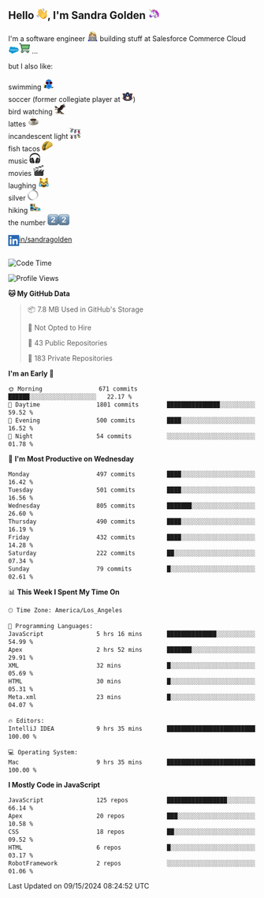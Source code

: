 ## Hello <img src="./static/emoji/wave.png" width="22" />, I'm Sandra Golden <img src="./static/emoji/unicorn-face.png" width="22" />

I'm a software engineer <img src="./static/emoji/female-technologist.png" width="22" /> building stuff at Salesforce Commerce Cloud <img src="./static/emoji/salesforce.png" width="22" /><img src="./static/emoji/commerce-cloud.png" width="22" />&nbsp;...

but I also like:<br/><br/>
swimming <img alt="swimming" src="./static/emoji/keep-swimming.png" width="22" /><br/>
soccer  (former collegiate player at <img src="./static/emoji/auburn.png" width="22" />)<br/>
bird watching <img src="./static/emoji/eagle.png" width="22" /><br/>
lattes <img src="./static/emoji/coffee.png" width="22" /><br/>
incandescent light <img src="./static/emoji/lights.png" width="22" /><br/>
fish tacos <img src="./static/emoji/taco.png" width="22" /><br/>
music <img src="./static/emoji/headphones.png" width="22" /><br/>
movies <img src="./static/emoji/movie-clapper.png" width="22" /><br/>
laughing <img src="./static/emoji/joy-cat.png" width="22" /><br/>
silver <img src="./static/emoji/silver-hoop.png" width="22" /><br/>
hiking <img src="./static/emoji/hiker.png" width="22" /><br/>
the number <img src="./static/emoji/two.png" width="22" /><img src="./static/emoji/two.png" width="22" />
<br/><br/>
<img align="left" alt="Sandra Golden | LinkedIn" width="22px" src="./static/emoji/linkedin.png" /> <a href="https://www.linkedin.com/in/sandragolden/">in/sandragolden</a>
<br/><br/>
<!--START_SECTION:waka-->
![Code Time](http://img.shields.io/badge/Code%20Time-590%20hrs%2037%20mins-blue)

![Profile Views](http://img.shields.io/badge/Profile%20Views-0-blue)

**🐱 My GitHub Data** 

> 📦 7.8 MB Used in GitHub's Storage 
 > 
> 🚫 Not Opted to Hire
 > 
> 📜 43 Public Repositories 
 > 
> 🔑 183 Private Repositories 
 > 
**I'm an Early 🐤** 

```text
🌞 Morning                671 commits         ██████░░░░░░░░░░░░░░░░░░░   22.17 % 
🌆 Daytime                1801 commits        ███████████████░░░░░░░░░░   59.52 % 
🌃 Evening                500 commits         ████░░░░░░░░░░░░░░░░░░░░░   16.52 % 
🌙 Night                  54 commits          ░░░░░░░░░░░░░░░░░░░░░░░░░   01.78 % 
```
📅 **I'm Most Productive on Wednesday** 

```text
Monday                   497 commits         ████░░░░░░░░░░░░░░░░░░░░░   16.42 % 
Tuesday                  501 commits         ████░░░░░░░░░░░░░░░░░░░░░   16.56 % 
Wednesday                805 commits         ███████░░░░░░░░░░░░░░░░░░   26.60 % 
Thursday                 490 commits         ████░░░░░░░░░░░░░░░░░░░░░   16.19 % 
Friday                   432 commits         ████░░░░░░░░░░░░░░░░░░░░░   14.28 % 
Saturday                 222 commits         ██░░░░░░░░░░░░░░░░░░░░░░░   07.34 % 
Sunday                   79 commits          █░░░░░░░░░░░░░░░░░░░░░░░░   02.61 % 
```


📊 **This Week I Spent My Time On** 

```text
🕑︎ Time Zone: America/Los_Angeles

💬 Programming Languages: 
JavaScript               5 hrs 16 mins       ██████████████░░░░░░░░░░░   54.99 % 
Apex                     2 hrs 52 mins       ███████░░░░░░░░░░░░░░░░░░   29.91 % 
XML                      32 mins             █░░░░░░░░░░░░░░░░░░░░░░░░   05.69 % 
HTML                     30 mins             █░░░░░░░░░░░░░░░░░░░░░░░░   05.31 % 
Meta.xml                 23 mins             █░░░░░░░░░░░░░░░░░░░░░░░░   04.07 % 

🔥 Editors: 
IntelliJ IDEA            9 hrs 35 mins       █████████████████████████   100.00 % 

💻 Operating System: 
Mac                      9 hrs 35 mins       █████████████████████████   100.00 % 
```

**I Mostly Code in JavaScript** 

```text
JavaScript               125 repos           █████████████████░░░░░░░░   66.14 % 
Apex                     20 repos            ███░░░░░░░░░░░░░░░░░░░░░░   10.58 % 
CSS                      18 repos            ██░░░░░░░░░░░░░░░░░░░░░░░   09.52 % 
HTML                     6 repos             █░░░░░░░░░░░░░░░░░░░░░░░░   03.17 % 
RobotFramework           2 repos             ░░░░░░░░░░░░░░░░░░░░░░░░░   01.06 % 
```




 Last Updated on 09/15/2024 08:24:52 UTC
<!--END_SECTION:waka-->
